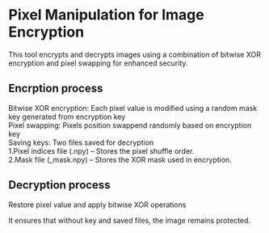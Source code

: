  # **Pixel Manipulation for Image Encryption**

 This tool encrypts and decrypts images using a combination of bitwise XOR encryption and pixel swapping for enhanced security.
 ## Encrption process
 Bitwise XOR encryption: Each pixel value is modified using a random mask key generated from encryption key   
 Pixel swapping: Pixels position swappend randomly based on encryption key    
 Saving keys: Two files saved for decryption    
           1.Pixel indices file (.npy) – Stores the pixel shuffle order.   
           2.Mask file (_mask.npy) – Stores the XOR mask used in encryption.    
## Decryption process
Restore pixel value and apply bitwise XOR operations    

It ensures that without key and saved files, the image remains protected. 






